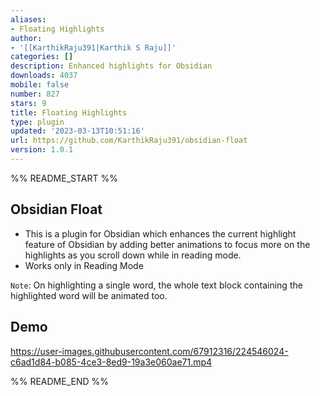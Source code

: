 ```yaml
---
aliases:
- Floating Highlights
author:
- '[[KarthikRaju391|Karthik S Raju]]'
categories: []
description: Enhanced highlights for Obsidian
downloads: 4037
mobile: false
number: 827
stars: 9
title: Floating Highlights
type: plugin
updated: '2023-03-13T10:51:16'
url: https://github.com/KarthikRaju391/obsidian-float
version: 1.0.1
---
```


%% README_START %%

## Obsidian Float
- This is a plugin for Obsidian which enhances the current highlight feature of Obsidian by adding better animations to focus more on the highlights as you scroll down while in reading mode.
- Works only in Reading Mode

`Note`: On highlighting a single word, the whole text block containing the highlighted word will be animated too.

## Demo

https://user-images.githubusercontent.com/67912316/224546024-c6ad1d84-b085-4ce3-8ed9-19a3e060ae71.mp4



%% README_END %%